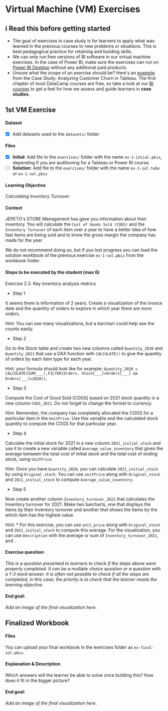 # Virtual Machine (VM) Exercises

## :information_source: Read this before getting started
- The goal of exercises in case study is for learners to apply what was learned in the previous courses to new problems or situations. This is best pedagogical practice for retaining and building skills.
- We can only run free versions of BI software in our virtual machine exercises. In the case of Power BI, make sure the exercises can run on [Power BI Desktop](https://powerbi.microsoft.com/en-us/desktop/) without any additional paid products. 
- Unsure what the scope of an exercise should be? Here's an [example](https://campus.datacamp.com/courses/case-study-analyzing-customer-churn-in-tableau/exploratory-analysis-1?ex=4) from the Case Study: Analyzing Customer Churn in Tableau. The first chapter of most DataCamp courses are free, so take a look at our [BI courses](https://learn.datacamp.com/courses?technologies=Tableau&technologies=Power%20BI) to get a feel for how we assess and guide learners in **case studies**.


## 1st VM Exercise

#### Dataset

- [x] Add datasets used to the `datasets/` folder

#### Files

- [x] **Initial**: Add file to the `exercises/`  folder with the name `ex-1-intial.pbix`, depending if you are auditioning for a Tableau or Power BI course.
- [ ] **Solution**: Add file to the `exercises/`  folder with the name `ex-1-sol.twbx` or `ex-1-sol.pbix`

#### Learning Objective

*Calculating Inventory Turnover*

#### Context
JEPETO's STORE Management has gave you information about their inventory. You will calculate the `Cost of Goods Sold (COGS)`  and the `Inventory Turnover` of each item over a year to have a better idea of how fast items are being sold and to know the gross margin the company has made for the year.

We do not recommend doing so, but if you lost progress you can load the solution workbook of the previous exercise `ex-1-sol.pbix` from the workbook folder.


#### Steps to be executed by the student (max 6)

Exercise 2.3. Key inventory analysis metrics 

- Step 1

It seems there is information of 2 years. Create a visualization of the invoice date and the quantity of orders to explore in which year there are more orders.

Hint: You can use many visualizations, but a barchart could help see the counts easily.

- Step 2

Go to the Stock table and create two new columns called `Quantity_2020` and `Quantity_2021` that use a DAX function with `CALCULATE()` to give the quantity of orders by each item type for each year.

Hint: your formula should look like for example: `Quantity_2020 = CALCULATE(SUM(___),FILTER(Orders, Stock[___]=Orders[___] && Orders[___]=2020))`,
 

- Step 3

Compute the Cost of Good Sold (COGS) based on 2021 stock quantity in a new column `COGS_2021`. Do not forget to change the format to currency.

Hint: 
Remember, the company has completely allocated the COGS for a particular item in the `UnitPrice`. Use this variable and the calculated stock quantity to compute the COGS for that particular year.

- Step 4

Calculate the initial stock for 2021 in a new column `2021_initial_stock` and use it to create a new variable called `Average_value_inventory` that gives the average between the total cost of initial stock and the total cost of ending stock, using `UnitPrice`

Hint: Once you have `Quantity_2020`, you can calculate `2021_initial_stock` by using `Original_stock`.
You can use `unitPrice` along with `Original_stock` and `2021_initial_stock` to compute `Average_value_inventory`.

- Step 5

Now create another column `Inventory_turnover_2021` that calculates the Inventory turnover for 2021.
Make two barcharts, one that displays the Items by their Inventory turnover and another that shows the Items by the  which item has the highest value.

Hint: * For this exercise, you can use `unit_price` along with `Original_stock` and `2021_initial_stock` to compute this average.
For the visualization, you can use `Description` with the average or sum of `Inventory_turnover_2021`, and .


#### Exercise question:
*This is a question presented to learners to check if the steps above were properly completed. It can be a multiple choice question or a question with a 1-3 word answer. It is often not possible to check if all the steps are completed, in this case; the priority is to check that the learner meets the learning objective.*

#### End goal:

*Add an image of the final visualization here.*

## Finalized Workbook

#### Files
You can upload your final workbook in the exercises folder as `ex-final-sol.pbix`.

#### Explanation & Description
Which answers will the learner be able to solve once building this? How does it fit in the bigger picture?

#### End goal:

*Add an image of the final visualization here.*
